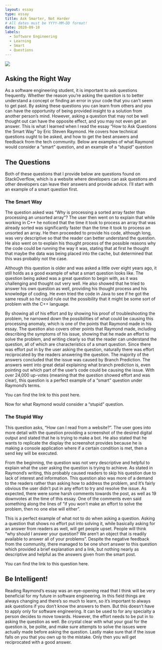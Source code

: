 ```yaml
---
layout: essay
type: essay
title: Ask Smarter, Not Harder
# All dates must be YYYY-MM-DD format!
date: 2020-09-10
labels:
  - Software Engineering 
  - Learning
  - Smart
  - Questions
---
```


<img class="ui medium left floated image" src="../images/stpid-question.jpg">

## Asking the Right Way


As a software engineering student, it is important to ask questions frequently. Whether the reason you’re asking the question is to better understand a concept or finding an error in your code that you can’t seem to get past. By asking these questions you can learn from others and you can have the opportunity of being provided insight to a solution from another person’s mind. However, asking a question that may not be well thought out can have the opposite effect, and you may not even get an answer. This is what I learned when I read the essay “How to Ask Questions the Smart Way” by Eric Steven Raymond. He covers how technical questions ought to be asked, and how to get the best answers and feedback from the tech community. Below are examples of what Raymond would consider a “smart” question, and an example of a “stupid” question

## The Questions 


Both of these questions that I provide below are questions found on StackOverflow, which is a website where developers can ask questions and other developers can leave their answers and provide advice. I’ll start with an example of a smart question first. 

### The Smart Way

The question asked was “Why is processing a sorted array faster than processing an unsorted array”? The user then went on to explain that while working in C++ he noticed that the time it took to process an array that was already sorted was significantly faster than the time it took to process an unsorted an array. He then proceeded to provide his code, although long, was very descriptive so that the reader can better understand the question. He also went on to explain his thought process of the possible reasons why the code could be running the way it was, stating that at first he thought that maybe the data was being placed into the cache, but determined that this was probably not the case. 

Although this question is older and was asked a little over eight years ago, it still holds as a good example of what a smart question looks like. The question being asked was a great question to begin with, as it was challenging and thought out very well. He also showed that he tried to answer his own question as well, providing his thought process and his knowledge of coding. He even tried the code in Java to see if he got the same result so he could rule out the possibility that it might be some sort of problem with the C++ language. 

By showing all of his effort and by showing his proof of troubleshooting the problem, he narrowed down the possibilities of what could be causing this processing anomaly, which is one of the points that Raymond made in his essay. The question also covers other points that Raymond made, including describing the symptoms of his issue, showing that he made an effort to solve the problem, and writing clearly so that the reader can understand the question, all of which are characteristics of a smart question. Since there was effort put in by the user asking the question, naturally there was effort reciprocated by the readers answering the question. The majority of the answers concluded that the issue was caused by Branch Prediction. The answers went into great detail explaining what branch prediction is, even pointing out which part of the user’s code could be causing the issue. With over 24,000 up-votes (meaning that the question showed effort and was clear), this question is a perfect example of a “smart” question under Raymond’s terms. 

You can find the link to this post here.

Now for what Raymond would consider a “stupid” question. 

### The Stupid Way

This question asks, “How can I read from a website?”. The user goes into more detail with the question providing a screenshot of the desired digital output and stated that he is trying to make a bot. He also stated that he wants to replicate the display the screenshot provides because he is making a console application where if a certain condition is met, then a send key will be executed. 

From the beginning, the question was not very descriptive and helpful to explain what the user asking the question is trying to achieve. As stated in Raymond’s writing, this probably caused readers to skip his question due to lack of interest and information. This question also was more of a demand to the readers rather than asking how to address the problem, and It’s fairly obvious the user didn’t put in any effort to try and resolve the issue. As expected, there were some harsh comments towards the post, as well as 19 downvotes at the time of this essay. One of the comments even said something along the lines of “if you won’t make an effort to solve the problem, then no one else will either”. 

This is a perfect example of what not to do when asking a question. Asking a question that shows no effort put into solving it, while basically asking for an answer from readers as well, will get people upset. People will think “why should I answer your question? We aren’t an object that is readily available to answer all of your problems”. Despite the negative feedback from the community, there managed to be one short answer to this question which provided a brief explanation and a link, but nothing nearly as descriptive and helpful as the answers given from the smart post. 

You can find the link to this question here.

## Be Intelligent!

Reading Raymond’s essay was an eye-opening read that I think will be very beneficial for my future in software engineering. In this field things are always changing and there’s so much to learn, so it’s important to always ask questions if you don’t know the answers to them. But this doesn’t have to apply only for software engineering. It can be used to for any specialty a person decides to move towards. However, the effort needs to be put in to asking the question as well. Be crystal clear with what your goal for the question is, be polite, and make sure attempts to solve the issues were actually made before asking the question. Lastly make sure that if the issue falls on you that you own up to the mistake. Only then you will get reciprocated with a good answer. 
